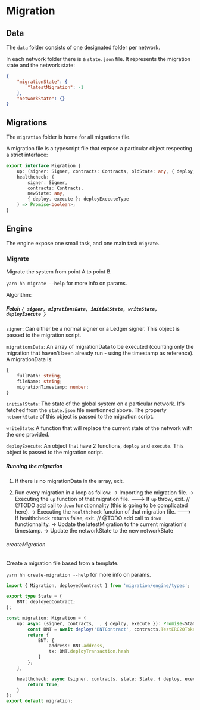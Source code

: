 # Migration

## Data

The `data` folder consists of one designated folder per network.

In each network folder there is a `state.json` file. It represents the migration state and the network state:

```json
{
    "migrationState": {
        "latestMigration": -1
    },
    "networkState": {}
}
```

## Migrations

The `migration` folder is home for all migrations file.

A migration file is a typescript file that expose a particular object respecting a strict interface:

```ts
export interface Migration {
    up: (signer: Signer, contracts: Contracts, oldState: any, { deploy, execute }: deployExecuteType) => Promise<{}>;
    healthcheck: (
        signer: Signer,
        contracts: Contracts,
        newState: any,
        { deploy, execute }: deployExecuteType
    ) => Promise<boolean>;
}
```

## Engine

The engine expose one small task, and one main task `migrate`.

### Migrate

Migrate the system from point A to point B.

`yarn hh migrate --help` for more info on params.

Algorithm:

##### Fetch `{ signer, migrationsData, initialState, writeState, deployExecute }`

`signer`: Can either be a normal signer or a Ledger signer. This object is passed to the migration script.

`migrationsData`: An array of migrationData to be executed (counting only the migration that haven't been already run - using the timestamp as reference). A migrationData is:

```ts
{
    fullPath: string;
    fileName: string;
    migrationTimestamp: number;
}
```

`initialState`: The state of the global system on a particular network. It's fetched from the `state.json` file mentionned above. The property `networkState` of this object is passed to the migration script.

`writeState`: A function that will replace the current state of the network with the one provided.

`deployExecute`: An object that have 2 functions, `deploy` and `execute`. This object is passed to the migration script.

##### Running the migration

1. If there is no migrationData in the array, exit.

2. Run every migration in a loop as follow:
   -> Importing the migration file.
   -> Executing the `up` function of that migration file.
   ---> If `up` throw, exit. // @TODO add call to `down` functionnality (this is going to be complicated here).
   -> Executing the `healthcheck` function of that migration file.
   ---> If healthcheck returns false, exit. // @TODO add call to `down` functionnality.
   -> Update the latestMigration to the current migration's timestamp.
   -> Update the networkState to the new networkState

###### createMigration

Create a migration file based from a template.

`yarn hh create-migration --help` for more info on params.

```ts
import { Migration, deployedContract } from 'migration/engine/types';

export type State = {
    BNT: deployedContract;
};

const migration: Migration = {
    up: async (signer, contracts, _, { deploy, execute }): Promise<State> => {
        const BNT = await deploy('BNTContract', contracts.TestERC20Token.deploy, 'BNT', 'BNT', 1000000);
        return {
            BNT: {
                address: BNT.address,
                tx: BNT.deployTransaction.hash
            }
        };
    },

    healthcheck: async (signer, contracts, state: State, { deploy, execute }) => {
        return true;
    }
};
export default migration;
```
